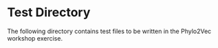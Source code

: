 # Test Directory

The following directory contains test files to be written in the Phylo2Vec workshop exercise.
